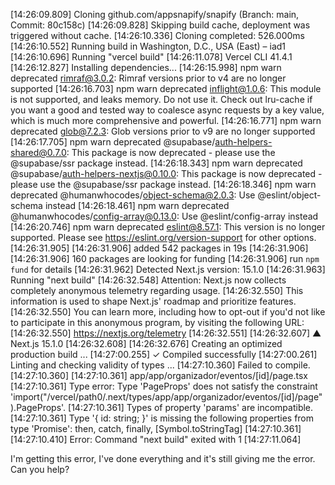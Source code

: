 [14:26:09.809] Cloning github.com/appsnapify/snapify (Branch: main, Commit: 80c158c)
[14:26:09.828] Skipping build cache, deployment was triggered without cache.
[14:26:10.336] Cloning completed: 526.000ms
[14:26:10.552] Running build in Washington, D.C., USA (East) – iad1
[14:26:10.696] Running "vercel build"
[14:26:11.078] Vercel CLI 41.4.1
[14:26:12.827] Installing dependencies...
[14:26:15.998] npm warn deprecated rimraf@3.0.2: Rimraf versions prior to v4 are no longer supported
[14:26:16.703] npm warn deprecated inflight@1.0.6: This module is not supported, and leaks memory. Do not use it. Check out lru-cache if you want a good and tested way to coalesce async requests by a key value, which is much more comprehensive and powerful.
[14:26:16.771] npm warn deprecated glob@7.2.3: Glob versions prior to v9 are no longer supported
[14:26:17.705] npm warn deprecated @supabase/auth-helpers-shared@0.7.0: This package is now deprecated - please use the @supabase/ssr package instead.
[14:26:18.343] npm warn deprecated @supabase/auth-helpers-nextjs@0.10.0: This package is now deprecated - please use the @supabase/ssr package instead.
[14:26:18.346] npm warn deprecated @humanwhocodes/object-schema@2.0.3: Use @eslint/object-schema instead
[14:26:18.461] npm warn deprecated @humanwhocodes/config-array@0.13.0: Use @eslint/config-array instead
[14:26:20.746] npm warn deprecated eslint@8.57.1: This version is no longer supported. Please see https://eslint.org/version-support for other options.
[14:26:31.905] 
[14:26:31.906] added 542 packages in 19s
[14:26:31.906] 
[14:26:31.906] 160 packages are looking for funding
[14:26:31.906]   run `npm fund` for details
[14:26:31.962] Detected Next.js version: 15.1.0
[14:26:31.963] Running "next build"
[14:26:32.548] Attention: Next.js now collects completely anonymous telemetry regarding usage.
[14:26:32.550] This information is used to shape Next.js' roadmap and prioritize features.
[14:26:32.550] You can learn more, including how to opt-out if you'd not like to participate in this anonymous program, by visiting the following URL:
[14:26:32.550] https://nextjs.org/telemetry
[14:26:32.551] 
[14:26:32.607]    ▲ Next.js 15.1.0
[14:26:32.608] 
[14:26:32.676]    Creating an optimized production build ...
[14:27:00.255]  ✓ Compiled successfully
[14:27:00.261]    Linting and checking validity of types ...
[14:27:10.360] Failed to compile.
[14:27:10.360] 
[14:27:10.361] app/app/organizador/eventos/[id]/page.tsx
[14:27:10.361] Type error: Type 'PageProps' does not satisfy the constraint 'import("/vercel/path0/.next/types/app/app/organizador/eventos/[id]/page").PageProps'.
[14:27:10.361]   Types of property 'params' are incompatible.
[14:27:10.361]     Type '{ id: string; }' is missing the following properties from type 'Promise<any>': then, catch, finally, [Symbol.toStringTag]
[14:27:10.361] 
[14:27:10.410] Error: Command "next build" exited with 1
[14:27:11.064] 



I'm getting this error, I've done everything and it's still giving me the error. Can you help?
